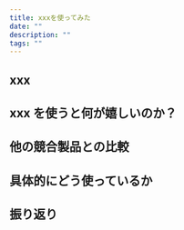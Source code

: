```yaml
---
title: xxxを使ってみた
date: ""
description: ""
tags: ""
---
```


## xxx

## xxx を使うと何が嬉しいのか？

## 他の競合製品との比較

## 具体的にどう使っているか

## 振り返り

